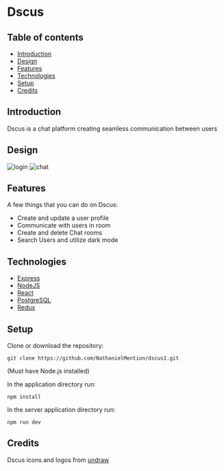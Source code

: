 # Dscus

## Table of contents

- [Introduction](#Introduction)
- [Design](#Design)
- [Features](#Features)
- [Technologies](#Technologies)
- [Setup](#Setup)
- [Credits](#Credits)

## Introduction

Dscus is a chat platform creating seamless communication between users

## Design

![login](dscus1/public/login.png)
![chat](dscus1/public/chat.png)

## Features

A few things that you can do on Dscus:

- Create and update a user profile
- Communicate with users in room
- Create and delete Chat rooms
- Search Users and utilize dark mode

## Technologies

- [Express](https://expressjs.com/)
- [NodeJS](https://nodejs.org/en/)
- [React](https://reactjs.org/)
- [PostgreSQL](https://www.postgresql.org/)
- [Redux](https://redux.js.org/)

## Setup

Clone or download the repository:

`git clone https://github.com/NathanielMention/dscus1.git`

(Must have Node.js installed)

In the application directory run:

`npm install`

In the server application directory run:

`npm run dev`

## Credits

Dscus icons and logos from [undraw](https://undraw.co/)
